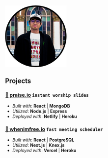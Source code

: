 ![alt text](https://github.com/missiontide/missiontide/blob/main/avatar.png?raw=true)

## Projects

### [🎵 praise.io](https://praise.io/) `instant worship slides`
- _Built with_: **React** | **MongoDB**
- _Utilized_: **Node.js** | **Express**
- _Deployed with_: **Netlify** | **Heroku**

### [📆 whenimfree.io](https://whenimfree.io/) `fast meeting scheduler`
- _Built with_: **React** | **PostgreSQL**
- _Utilized_: **Next.js** | **Knex.js**
- _Deployed with_: **Vercel** | **Heroku**
